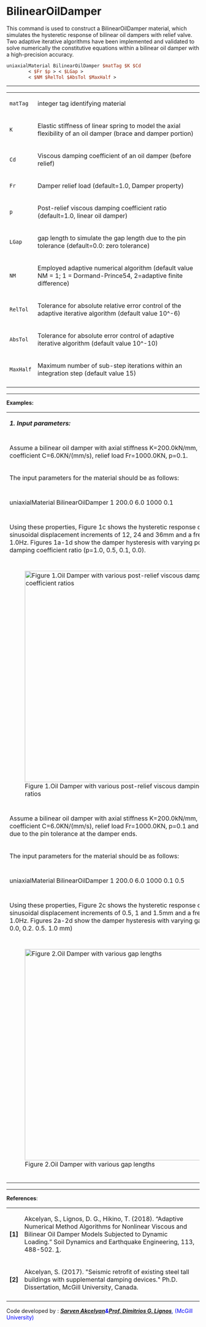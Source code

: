 # BilinearOilDamper

<p>This command is used to construct a BilinearOilDamper material, which
simulates the hysteretic response of bilinear oil dampers with relief
valve. Two adaptive iterative algorithms have been implemented and
validated to solve numerically the constitutive equations within a
bilinear oil damper with a high-precision accuracy.</p>

```tcl
uniaxialMaterial BilinearOilDamper $matTag $K $Cd 
        < $Fr $p > < $LGap > 
        < $NM $RelTol $AbsTol $MaxHalf >
```

<hr />
<table>
<tbody>
<tr class="odd">
<td><code class="parameter-table-variable">matTag</code></td>
<td><p>integer tag identifying material</p></td>
</tr>
<tr class="even">
<td><code class="parameter-table-variable">K</code></td>
<td><p>Elastic stiffness of linear spring to model the axial flexibility
of an oil damper (brace and damper portion)</p></td>
</tr>
<tr class="odd">
<td><code class="parameter-table-variable">Cd</code></td>
<td><p>Viscous damping coefficient of an oil damper (before
relief)</p></td>
</tr>
<tr class="even">
<td><code class="parameter-table-variable">Fr</code></td>
<td><p>Damper relief load (default=1.0, Damper property)</p></td>
</tr>
<tr class="odd">
<td><code class="parameter-table-variable">p</code></td>
<td><p>Post-relief viscous damping coefficient ratio (default=1.0,
linear oil damper)</p></td>
</tr>
<tr class="even">
<td><code class="parameter-table-variable">LGap</code></td>
<td><p>gap length to simulate the gap length due to the pin tolerance
(default=0.0: zero tolerance)</p></td>
</tr>
<tr class="odd">
<td><code class="parameter-table-variable">NM</code></td>
<td><p>Employed adaptive numerical algorithm (default value NM = 1; 1 =
Dormand-Prince54, 2=adaptive finite difference)</p></td>
</tr>
<tr class="even">
<td><code class="parameter-table-variable">RelTol</code></td>
<td><p>Tolerance for absolute relative error control of the adaptive
iterative algorithm (default value 10^-6)</p></td>
</tr>
<tr class="odd">
<td><code class="parameter-table-variable">AbsTol</code></td>
<td><p>Tolerance for absolute error control of adaptive iterative
algorithm (default value 10^-10)</p></td>
</tr>
<tr class="even">
<td><code class="parameter-table-variable">MaxHalf</code></td>
<td><p>Maximum number of sub-step iterations within an integration step
(default value 15)</p></td>
</tr>
<tr class="odd">
<td></td>
<td></td>
</tr>
</tbody>
</table>
<hr />
<p><strong>Examples:</strong></p>
<table>
<tbody>
<tr class="odd">
<td><p><strong><em>1. Input parameters:</em></strong></p></td>
</tr>
<tr class="even">
<td></td>
</tr>
<tr class="odd">
<td><p>Assume a bilinear oil damper with axial stiffness K=200.0kN/mm,
viscous damping coefficient C=6.0KN/(mm/s), relief load Fr=1000.0KN,
p=0.1.</p></td>
</tr>
<tr class="even">
<td><p>The input parameters for the material should be as
follows:</p></td>
</tr>
<tr class="odd">
<td></td>
</tr>
<tr class="even">
<td><p>uniaxialMaterial BilinearOilDamper 1 200.0 6.0 1000 0.1</p></td>
</tr>
<tr class="odd">
<td></td>
</tr>
<tr class="even">
<td><p>Using these properties, Figure 1c shows the hysteretic response
of this damper for sinusoidal displacement increments of 12, 24 and 36mm
and a frequency f = 1.0Hz. Figures 1a-1d show the damper hysteresis with
varying post-relief viscous damping coefficient ratio (p=1.0, 0.5, 0.1,
0.0).</p></td>
</tr>
<tr class="odd">
<td></td>
</tr>
<tr class="even">
<td><figure>
<img src="/OpenSeesRT/contrib/static/BOD_1.png"
title=" Figure 1.Oil Damper with various post-relief viscous damping coefficient ratios"
width="550"
alt=" Figure 1.Oil Damper with various post-relief viscous damping coefficient ratios" />
<figcaption aria-hidden="true"> Figure 1.Oil Damper with various
post-relief viscous damping coefficient ratios</figcaption>
</figure></td>
</tr>
<tr class="odd">
<td></td>
</tr>
<tr class="even">
<td><p>Assume a bilinear oil damper with axial stiffness K=200.0kN/mm,
viscous damping coefficient C=6.0KN/(mm/s), relief load Fr=1000.0KN,
p=0.1 and LGap = 0.5mm due to the pin tolerance at the damper
ends.</p></td>
</tr>
<tr class="odd">
<td><p>The input parameters for the material should be as
follows:</p></td>
</tr>
<tr class="even">
<td></td>
</tr>
<tr class="odd">
<td><p>uniaxialMaterial BilinearOilDamper 1 200.0 6.0 1000 0.1
0.5</p></td>
</tr>
<tr class="even">
<td></td>
</tr>
<tr class="odd">
<td><p>Using these properties, Figure 2c shows the hysteretic response
of this damper for sinusoidal displacement increments of 0.5, 1 and
1.5mm and a frequency f = 1.0Hz. Figures 2a-2d show the damper
hysteresis with varying gap length (LGap = 0.0, 0.2. 0.5. 1.0
mm)</p></td>
</tr>
<tr class="even">
<td></td>
</tr>
<tr class="odd">
<td><figure>
<img src="/OpenSeesRT/contrib/static/BODgap_2.png"
title=" Figure 2.Oil Damper with various gap lengths" width="550"
alt=" Figure 2.Oil Damper with various gap lengths" />
<figcaption aria-hidden="true"> Figure 2.Oil Damper with various gap
lengths</figcaption>
</figure></td>
</tr>
<tr class="even">
<td></td>
</tr>
<tr class="odd">
<td></td>
</tr>
<tr class="even">
<td></td>
</tr>
</tbody>
</table>
<hr />
<p><strong>References</strong>:</p>
<table>
<tbody>
<tr class="odd">
<td><p><strong>[1]</strong></p></td>
<td><p>Akcelyan, S., Lignos, D. G., Hikino, T. (2018). “Adaptive
Numerical Method Algorithms for Nonlinear Viscous and Bilinear Oil
Damper Models Subjected to Dynamic Loading.” Soil Dynamics and
Earthquake Engineering, 113, 488-502. <a
href="http://doi.org/10.1016/j.soildyn.2018.06.021">1</a>.</p></td>
</tr>
<tr class="even">
<td><p><strong>[2]</strong></p></td>
<td><p>Akcelyan, S. (2017). "Seismic retrofit of existing steel tall
buildings with supplemental damping devices." Ph.D. Dissertation, McGill
University, Canada.</p></td>
</tr>
<tr class="odd">
<td></td>
<td></td>
</tr>
</tbody>
</table>
<p>Code developed by : <span style="color:blue">
<strong><em><a href="http://sarvenakcelyan.com">Sarven
Akcelyan</a><strong><em>&amp;</em></strong><a
href="http://dimitrios-lignos.research.mcgill.ca/PLignos.html">Prof.
Dimitrios G. Lignos</a></em></strong>, (McGill University)
</span></p>
